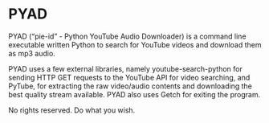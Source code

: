 # PYAD
PYAD (“pie-id” - Python YouTube Audio Downloader) is a command line executable written Python to search for YouTube videos and download them as mp3 audio. 

PYAD uses a few external libraries, namely youtube-search-python for sending HTTP GET requests to the YouTube API for video searching, and PyTube, for extracting the raw video/audio contents and downloading the best quality stream available. PYAD also uses Getch for exiting the program. 

No rights reserved. Do what you wish.
